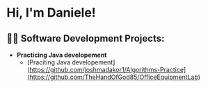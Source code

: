 <h1>Hi, I'm Daniele! </h1>

<h2>👨‍💻 Software Development Projects:</h2>

- <b>Practicing Java developement</b>
  - [Praciting Java developement](https://github.com/joshmadakor1/Algorithms-Practice](https://github.com/TheHandOfGod85/OfficeEquipmentLab)
